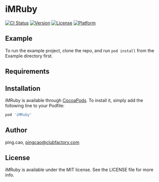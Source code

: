# iMRuby

[![CI Status](https://img.shields.io/travis/ping.cao/iMRuby.svg?style=flat)](https://travis-ci.org/ping.cao/iMRuby)
[![Version](https://img.shields.io/cocoapods/v/iMRuby.svg?style=flat)](https://cocoapods.org/pods/iMRuby)
[![License](https://img.shields.io/cocoapods/l/iMRuby.svg?style=flat)](https://cocoapods.org/pods/iMRuby)
[![Platform](https://img.shields.io/cocoapods/p/iMRuby.svg?style=flat)](https://cocoapods.org/pods/iMRuby)

## Example

To run the example project, clone the repo, and run `pod install` from the Example directory first.

## Requirements

## Installation

iMRuby is available through [CocoaPods](https://cocoapods.org). To install
it, simply add the following line to your Podfile:

```ruby
pod 'iMRuby'
```

## Author

ping.cao, pingcao@clubfactory.com

## License

iMRuby is available under the MIT license. See the LICENSE file for more info.
